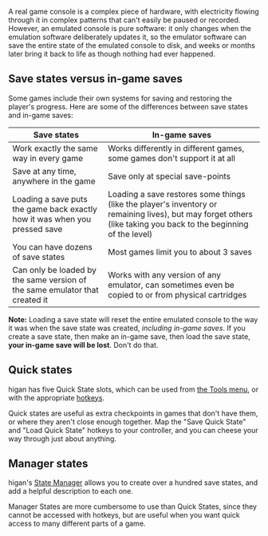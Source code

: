 A real game console
is a complex piece of hardware,
with electricity flowing through it
in complex patterns that can't easily
be paused or recorded.
However,
an emulated console is pure software:
it only changes when the emulation software
deliberately updates it,
so the emulator software can save
the entire state of the emulated console
to disk,
and weeks or months later
bring it back to life
as though nothing had ever happened.

Save states versus in-game saves
--------------------------------

Some games include their own systems
for saving and restoring the player's progress.
Here are some of the differences
between save states and in-game saves:

<table>
<thead>
<tr>
<th>Save states</th>
<th>In-game saves</th>
</tr>
</thead>
<tbody>
<tr>
	<td>
	Work exactly the same way
	in every game
	</td>
	<td>
	Works differently in different games,
	some games don't support it at all
	</td>
</tr>
<tr>
	<td>
	Save at any time,
	anywhere in the game
	</td>
	<td>
	Save only at special save-points
	</td>
</tr>
<tr>
	<td>
	Loading a save
	puts the game back exactly how it was
	when you pressed save
	</td>
	<td>
	Loading a save
	restores some things
	(like the player's inventory
	or remaining lives),
	but may
	forget others
	(like taking you back to the beginning of the level)
	</td>
</tr>
<tr>
	<td>
	You can have dozens of save states
	</td>
	<td>
	Most games limit you to about 3 saves
	</td>
</tr>
<tr>
	<td>
	Can only be loaded
	by the same version of the same emulator
	that created it
	</td>
	<td>
	Works with any version of any emulator,
	can sometimes even be copied to or from physical cartridges
	</td>
</tr>
</tbody>
</table>

**Note:**
Loading a save state
will reset the entire emulated console
to the way it was when the save state was created,
*including in-game saves*.
If you create a save state,
then make an in-game save,
then load the save state,
**your in-game save will be lost**.
Don't do that.

Quick states
------------

higan has five Quick State slots,
which can be used from
[the Tools menu](../interface/higan.md#the-tools-menu),
or with the appropriate
[hotkeys](../interface/higan-config.md#hotkeys).

Quick states are useful
as extra checkpoints
in games that don't have them,
or where they aren't close enough together.
Map the "Save Quick State" and "Load Quick State" hotkeys
to your controller,
and you can cheese your way through just about anything.

Manager states
--------------

higan's
[State Manager](../interface/higan-tools.md#the-state-manager)
allows you to create over a hundred save states,
and add a helpful description to each one.

Manager States are more cumbersome to use than Quick States,
since they cannot be accessed with hotkeys,
but are useful when you want quick access
to many different parts of a game.
